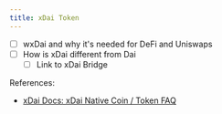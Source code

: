 ```yaml
---
title: xDai Token
---
```


- [ ] wxDai and why it's needed for DeFi and Uniswaps
- [ ] How is xDai different from Dai
  - [ ] Link to xDai Bridge

References: 

- [xDai Docs: xDai Native Coin / Token FAQ](https://developers.gnosischain.com/about-gc/faqs/xdai-native-coin-token)